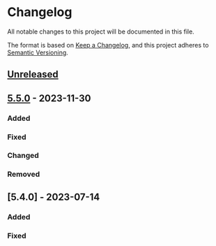 # Changelog

All notable changes to this project will be documented in this file.

The format is based on [Keep a Changelog](https://keepachangelog.com/en/1.0.0/),
and this project adheres to [Semantic Versioning](https://semver.org/spec/v2.0.0.html).

## [Unreleased]

## [5.5.0] - 2023-11-30

### Added


### Fixed


### Changed


### Removed


## [5.4.0] - 2023-07-14

### Added


### Fixed


[unreleased]: https://github.com/IslasGECI/population_trend/compare/v5.5.0...HEAD
[5.5.0]: https://github.com/IslasGECI/population_trend/compare/v5.4.0...v5.5.0
[0.0.1]: https://github.com/IslasGECI/population_trend/releases/tag/v0.0.1
